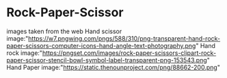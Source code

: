 # Rock-Paper-Scissor

images taken from the web
Hand scissor image:"https://w7.pngwing.com/pngs/588/310/png-transparent-hand-rock-paper-scissors-computer-icons-hand-angle-text-photography.png"
Hand rock image:"https://pngset.com/images/rock-paper-scissors-clipart-rock-paper-scissor-stencil-bowl-symbol-label-transparent-png-153543.png"
Hand Paper image:"https://static.thenounproject.com/png/88662-200.png"
